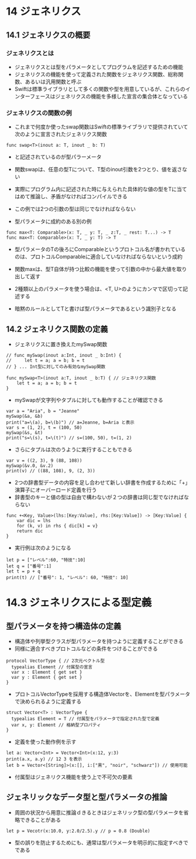 
# 14 ジェネリクス

## 14.1 ジェネリクスの概要

### ジェネリクスとは

* ジェネリクスとは型をパラメータとしてプログラムを記述するための機能
* ジェネリクスの機能を使って定義された関数をジェネリクス関数、総称関数、あるいは汎用関数と呼ぶ
* Swiftは標準ライブラリとして多くの関数や型を用意しているが、これらのインターフェースはジェネリクスの機能を多様した宣言の集合体となっている

### ジェネリクスの関数の例

* これまで何度か使ったswap関数はSwiftの標準ライブラリで提供されていて次のように宣言されたジェネリクス関数
```
func swap<T>(inout a: T, inout _ b: T)
```

* <T>と記述されているのが型パラーメータ
* 関数swapは、任意の型Tについて、T型のinout引数を2つとり、値を返さない
* 実際にプログラム内に記述された時に与えられた具体的な値の型をTに当てはめて推論し、矛盾がなければコンパイルできる
* この例では2つの引数の型は同じでなければならない

* 型パラメータに成約のある別の例
```
func max<T: Comparable>(x: T, _ y: T, _ z:T, _ rest: T...) -> T
func max<T: Comparable>(x: T, _ y: T) -> T
```

* 型パラメータのTの後ろにComparableというプロトコル名が書かれているのは、プロトコルComparableに適合していなければならないという成約
* 関数maxは、型T自体が持つ比較の機能を使って引数の中から最大値を取り出して返す

* 2種類以上のパラメータを使う場合は、<T, U>のようにカンマで区切って記述する
* 暗黙のルールとしてTと書けば型パラメータであるという識別子となる

## 14.2 ジェネリクス関数の定義

* ジェネリクスに置き換えたmySwap関数
```
// func mySwap(inout a:Int, inout _ b:Int) {
//     let t = a; a = b; b = t
// } ... Int型に対してのみ有効なmySwap関数

func mySwap<T>(inout a:T, inout _ b:T) { // ジェネリクス関数
    let t = a; a = b; b = t
}
```

* mySwapが文字列やタプルに対しても動作することが確認できる
```
var a = "Aria", b = "Jeanne"
mySwap(&a, &b)
print("a=\(a), b=\(b)") // a=Jeanne, b=Aria と表示
var s = (1, 2), t = (100, 50)
mySwap(&s, &t)
print("s=\(s), t=\(t)") // s=(100, 50), t=(1, 2)
```

* さらにタプルは次のうように実行することもできる
```
var v = ((2, 3), 9 (88, 108))
mySwap(&v.0, &v.2)
print(v) // ((88, 108), 9, (2, 3))
```

* 2つの辞書型データの内容を足し合わせて新しい辞書を作成するために「+」演算子にオーバーロード定義を行う
* 辞書型のキーと値の型は自由で構わないが２つの辞書は同じ型でなければならない

```
func +<Key, Value>(lhs:[Key:Value], rhs:[Key:Value]) -> [Key:Value] {
    var dic = lhs
    for (k, v) in rhs { dic[k] = v}
    return dic
}
```

* 実行例は次のようになる
```
let p = ["レベル":60, "特技":10]
let q = ["番号":1]
let t = p + q
print(t) // ["番号": 1, "レベル": 60, "特技": 10]
```

# 14.3 ジェネリクスによる型定義

## 型パラメータを持つ構造体の定義

* 構造体や列挙型クラスが型パラメータを持つように定義することができる
* 同様に適合すべきプロトコルなどの条件をつけることができる

```
protocol VectorType { // 2次元ベクトル型
  typealias Element // 付属型の宣言
  var x : Element { get set }
  var y : Element { get set }
}
```

* プロトコルVectorTypeを採用する構造体Vectorを、Elementを型パラメータで決められるように定義する

```
struct Vector<T> : VectorType {
  typealias Element = T // 付属型をパラメータで指定された型で定義
  var x, y: Element // 格納型プロパティ
}
```

* 定義を使った動作例を示す

```
let a: Vector<Int> = Vector<Int>(x:12, y:3)
print(a.x, a.y) // 12 3 を表示
let b = Vector<[String]>(x:[], i:["黒", "noir", "schwarz"]) // 使用可能
```

* 付属型はジェネリクス機能を使う上で不可欠の要素

## ジェネリックなデータ型と型パラメータの推論

* 周囲の状況から用意に推論ｄきるときはジェネリック型の型パラメータを省略できることがある

```
let p = Vecotr(x:10.0, y:2.0/2.5).y // p = 0.8 (Double)
```

* 型の誤りを防止するためにも、通常は型パラメータを明示的に指定すべきでである

